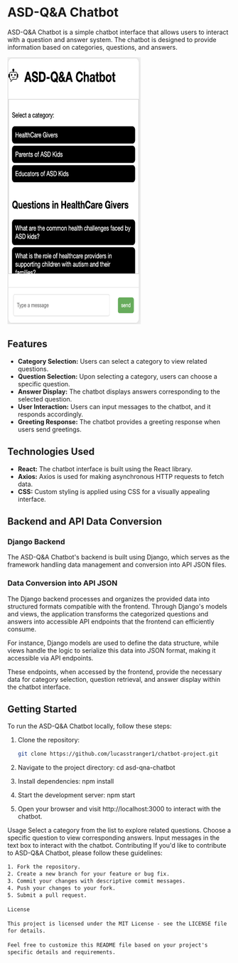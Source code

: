 # ASD-Q&A Chatbot

ASD-Q&A Chatbot is a simple chatbot interface that allows users to interact with a question and answer system. The chatbot is designed to provide information based on categories, questions, and answers.


<img src="https://github.com/lucasstranger1/chatbot-project/blob/main/Chatbot-interface.png" alt="Chatbot Interface" width="300" height="600">



## Features

- **Category Selection:** Users can select a category to view related questions.
- **Question Selection:** Upon selecting a category, users can choose a specific question.
- **Answer Display:** The chatbot displays answers corresponding to the selected question.
- **User Interaction:** Users can input messages to the chatbot, and it responds accordingly.
- **Greeting Response:** The chatbot provides a greeting response when users send greetings.

## Technologies Used

- **React:** The chatbot interface is built using the React library.
- **Axios:** Axios is used for making asynchronous HTTP requests to fetch data.
- **CSS:** Custom styling is applied using CSS for a visually appealing interface.

## Backend and API Data Conversion

### Django Backend

The ASD-Q&A Chatbot's backend is built using Django, which serves as the framework handling data management and conversion into API JSON files. 

### Data Conversion into API JSON

The Django backend processes and organizes the provided data into structured formats compatible with the frontend. Through Django's models and views, the application transforms the categorized questions and answers into accessible API endpoints that the frontend can efficiently consume.

For instance, Django models are used to define the data structure, while views handle the logic to serialize this data into JSON format, making it accessible via API endpoints.

These endpoints, when accessed by the frontend, provide the necessary data for category selection, question retrieval, and answer display within the chatbot interface.

## Getting Started

To run the ASD-Q&A Chatbot locally, follow these steps:

1. Clone the repository:

   ```bash
   git clone https://github.com/lucasstranger1/chatbot-project.git
2. Navigate to the project directory:
    cd asd-qna-chatbot
3. Install dependencies:
    npm install
4. Start the development server:
    npm start
5. Open your browser and visit http://localhost:3000 to interact with the chatbot.

Usage
    Select a category from the list to explore related questions.
    Choose a specific question to view corresponding answers.
    Input messages in the text box to interact with the chatbot.
    Contributing
    If you'd like to contribute to ASD-Q&A Chatbot, please follow these guidelines:

    1. Fork the repository.
    2. Create a new branch for your feature or bug fix.
    3. Commit your changes with descriptive commit messages.
    4. Push your changes to your fork.
    5. Submit a pull request.
    
    License
    
    This project is licensed under the MIT License - see the LICENSE file for details.

    Feel free to customize this README file based on your project's specific details and requirements.
